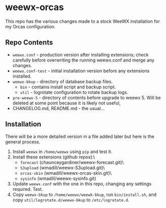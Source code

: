 # weewx-orcas
This repo has the various changes made to a stock WeeWX installation
for my Orcas configuration.

## Repo Contents
- `weewx.conf` - production version after installing extensions; check
  carefully before overwriting the running weewx.conf and merge
  any changes.
- `weewx.conf-test` - initial installation version before any extensions
  installed.
- `weewx-bkup` - directory of database backup files.
  - `bin` - contains install script and backup script.
  - `util` - logrotate configuration to rotate backup logs.
- `pre-weewx-5` - directory of contents before upgrade to weewx 5. Will 
  be deleted at some point because it is likely not useful,
- CHANGELOG.md, README.md - the usual...

## Installation
There will be a more detailed version in a file
added later but here is the general process.

1. Install `weewx` in `/home/weewx` using `pip` and test it.
2. Install these extensions (github repos):\
   - `forecast` (chaunceygardiner/weewx-forecast.git)\
   - `S3upload` (wmadill/weewx-S3upload.git)\
   -  `orcas-skin` (wmadill/weewx-orcas-skin.git)\
   - `sysinfo` (wmadill/weewx-sysinfo.git)
3. Update `weewx.conf` with the one in this repo, changing any settings
   required. Test.
4. Copy `weewx-bkup` to `/home/weewx/weewk-bkup`, run `bin/install.sh`, and
   copy `util/logrotate.d/weewx-bkup` to `/etc/logrotate.d`.
